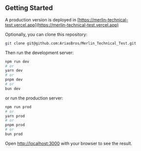 ## Getting Started

A production version is deployed in [https://merlin-technical-test.vercel.app](https://merlin-technical-test.vercel.app)

Optionally, you can clone this repository:

```bash
git clone git@github.com:AriasBros/Merlin_Technical_Test.git
```

Then run the development server:

```bash
npm run dev
# or
yarn dev
# or
pnpm dev
# or
bun dev
```

or run the production server:

```bash
npm run prod
# or
yarn prod
# or
pnpm prod
# or
bun prod
```

Open [http://localhost:3000](http://localhost:3000) with your browser to see the result.
